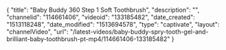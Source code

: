 {
    "title": "Baby Buddy 360 Step 1 Soft Toothbrush",
    "description": "",
    "channelid": "114661406",
    "videoid": "133185482",
    "date_created": "1513118248",
    "date_modified": "1513694578",
    "type": "captivate",
    "layout": "channelVideo",
    "url": "\/latest-videos\/baby-buddy-spry-tooth-gel-and-brilliant-baby-toothbrush-pt-mp4\/114661406-133185482"
}